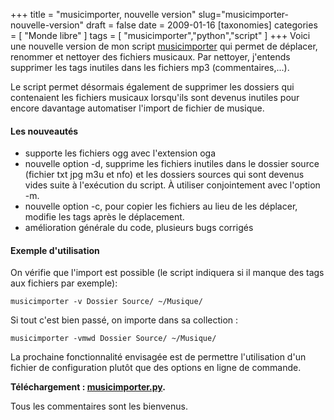 +++
title = "musicimporter, nouvelle version"
slug="musicimporter-nouvelle-version"
draft = false
date = 2009-01-16
[taxonomies]
categories = [ "Monde libre" ]
tags = [ "musicimporter","python","script" ]
+++
Voici une nouvelle version de mon script [musicimporter](/post/2008/09/07/MusiImporter-importer-proprement-ses-fichiers-audio-dans-sa-collection) qui permet de déplacer, renommer et nettoyer des fichiers musicaux. Par nettoyer, j'entends supprimer les tags inutiles dans les fichiers mp3 (commentaires,...).

Le script permet désormais également de supprimer les dossiers qui contenaient les fichiers musicaux lorsqu'ils sont devenus inutiles pour encore davantage automatiser l'import de fichier de musique.

#### Les nouveautés
* supporte les fichiers ogg avec l'extension oga
* nouvelle option -d, supprime les fichiers inutiles dans le dossier source (fichier txt jpg m3u et nfo) et les dossiers sources qui sont devenus vides suite à l'exécution du script. À utiliser conjointement avec l'option -m.
* nouvelle option -c, pour copier les fichiers au lieu de les déplacer, modifie les tags après le déplacement.
* amélioration générale du code, plusieurs bugs corrigés

#### Exemple d'utilisation

On vérifie que l'import est possible (le script indiquera si il manque des tags aux fichiers par exemple):

```
musicimporter -v Dossier Source/ ~/Musique/
```

Si tout c'est bien passé, on importe dans sa collection :

```
musicimporter -vmwd Dossier Source/ ~/Musique/
```

La prochaine fonctionnalité envisagée est de permettre l'utilisation d'un fichier de configuration plutôt que des options en ligne de commande.

__Téléchargement : [musicimporter.py](http://www.bivouak.fr/public/musicimporter.py).__

Tous les commentaires sont les bienvenus.
